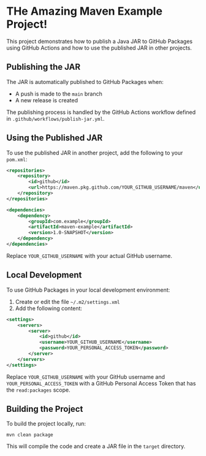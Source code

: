 # THe Amazing Maven Example Project!

This project demonstrates how to publish a Java JAR to GitHub Packages using GitHub Actions and how to use the published JAR in other projects.

## Publishing the JAR

The JAR is automatically published to GitHub Packages when:
- A push is made to the `main` branch
- A new release is created

The publishing process is handled by the GitHub Actions workflow defined in `.github/workflows/publish-jar.yml`.

## Using the Published JAR

To use the published JAR in another project, add the following to your `pom.xml`:

```xml
<repositories>
    <repository>
        <id>github</id>
        <url>https://maven.pkg.github.com/YOUR_GITHUB_USERNAME/maven</url>
    </repository>
</repositories>

<dependencies>
    <dependency>
        <groupId>com.example</groupId>
        <artifactId>maven-example</artifactId>
        <version>1.0-SNAPSHOT</version>
    </dependency>
</dependencies>
```

Replace `YOUR_GITHUB_USERNAME` with your actual GitHub username.

## Local Development

To use GitHub Packages in your local development environment:

1. Create or edit the file `~/.m2/settings.xml`
2. Add the following content:

```xml
<settings>
    <servers>
        <server>
            <id>github</id>
            <username>YOUR_GITHUB_USERNAME</username>
            <password>YOUR_PERSONAL_ACCESS_TOKEN</password>
        </server>
    </servers>
</settings>
```

Replace `YOUR_GITHUB_USERNAME` with your GitHub username and `YOUR_PERSONAL_ACCESS_TOKEN` with a GitHub Personal Access Token that has the `read:packages` scope.

## Building the Project

To build the project locally, run:

```
mvn clean package
```

This will compile the code and create a JAR file in the `target` directory.
